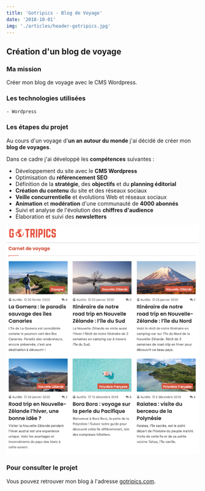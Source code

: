 ```yaml
---
title: 'Gotripics - Blog de Voyage'
date: '2018-10-01'
img: './articles/header-gotripics.jpg'
---
```


## Création d'un blog de voyage

### Ma mission
Créer mon blog de voyage avec le CMS Wordpress.

### Les technologies utilisées
    - Wordpress

### Les étapes du projet
Au cours d'un voyage d'**un an autour du monde** j'ai décidé de créer mon **blog de voyages**.

Dans ce cadre j'ai développé les **compétences** suivantes :
- Développement du site avec le **CMS Wordpress**
- Optimisation du **référencement SEO**
- Définition de la **stratégie**, des **objectifs** et du **planning éditorial**
- **Création du contenu** du site et des réseaux sociaux
- **Veille concurrentielle** et évolutions Web et réseaux sociaux 
- **Animation** et **modération** d'une communauté de **4000 abonnés**
- Suivi et analyse de l'évolution des **chiffres d'audience**
- Élaboration et suivi des **newsletters**

![carnets de voyage](./img-gotripics/carnet-voyage-gotripics.jpg)

### Pour consulter le projet
Vous pouvez retrouver mon blog à l'adresse [gotripics.com](https://www.gotripics.com/ "Consulter mon blog").